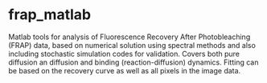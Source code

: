 # frap_matlab
Matlab tools for analysis of Fluorescence Recovery After Photobleaching (FRAP) data, based on numerical solution using spectral methods and also including stochastic simulation codes for validation. Covers both pure diffusion an diffusion and binding (reaction-diffusion) dynamics. Fitting can be based on the recovery curve as well as all pixels in the image data. 

